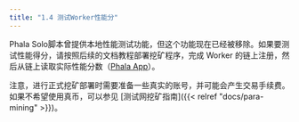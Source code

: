 ```yaml
---
title: "1.4 测试Worker性能分"
---
```


Phala Solo脚本曾提供本地性能测试功能，但这个功能现在已经被移除。如果要测试性能得分，请按照后续的文档教程部署挖矿程序，完成 Worker 的链上注册，然后从链上读取实际性能分数（[Phala App](https://app.phala.network)）。

注意，进行正式挖矿部署时需要准备一些真实的账号，并可能会产生交易手续费。如果不希望使用真币，可以参见 [测试网挖矿指南]({{< relref "docs/para-mining" >}})。
